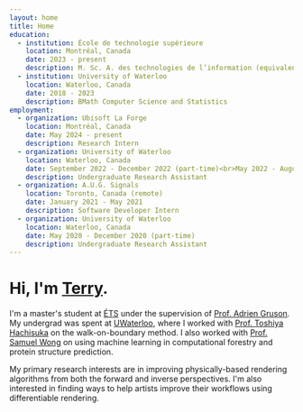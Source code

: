 ```yaml
---
layout: home
title: Home
education:
  - institution: École de technologie supérieure
    location: Montréal, Canada
    date: 2023 - present
    description: M. Sc. A. des technologies de l’information (equivalent to MASc in Computer Science)
  - institution: University of Waterloo
    location: Waterloo, Canada
    date: 2018 - 2023
    description: BMath Computer Science and Statistics
employment:
  - organization: Ubisoft La Forge
    location: Montréal, Canada
    date: May 2024 - present
    description: Research Intern
  - organization: University of Waterloo
    location: Waterloo, Canada
    date: September 2022 - December 2022 (part-time)<br>May 2022 - August 2022 (full-time)
    description: Undergraduate Research Assistant
  - organization: A.U.G. Signals
    location: Toronto, Canada (remote)
    date: January 2021 - May 2021
    description: Software Developer Intern
  - organization: University of Waterloo
    location: Waterloo, Canada
    date: May 2020 - December 2020 (part-time)
    description: Undergraduate Research Assistant
---
```


# Hi, I'm <a href="#" class="clicky trianglify" data-cell-size="16" style="opacity:1">Terry</a>.

I'm a master's student at [ÉTS](https://www.etsmtl.ca) under the supervision of [Prof. Adrien Gruson](https://profs.etsmtl.ca/agruson/).
My undergrad was spent at [UWaterloo](https://uwaterloo.ca), where I worked with [Prof. Toshiya Hachisuka](https://cs.uwaterloo.ca/~thachisu) on the walk-on-boundary method.
I also worked with [Prof. Samuel Wong](https://swong.ca/) on using machine learning in computational forestry and protein structure prediction.

My primary research interests are in improving physically-based rendering algorithms from both the forward and inverse perspectives.
I'm also interested in finding ways to help artists improve their workflows using differentiable rendering.
